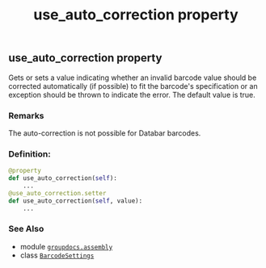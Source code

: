 ﻿---
title: use_auto_correction property
second_title: GroupDocs.Assembly for Python via .NET API References
description: 
type: docs
url: /python-net/groupdocs.assembly/barcodesettings/use_auto_correction/
is_root: false
weight: 70
---

## use_auto_correction property


Gets or sets a value indicating whether an invalid barcode value should be corrected automatically 
(if possible) to fit the barcode's specification or an exception should be thrown to indicate the error. 
The default value is true.

### Remarks 


The auto-correction is not possible for Databar barcodes.
### Definition:
```python
@property
def use_auto_correction(self):
    ...
@use_auto_correction.setter
def use_auto_correction(self, value):
    ...
```

### See Also
* module [`groupdocs.assembly`](../../)
* class [`BarcodeSettings`](/assembly/python-net/groupdocs.assembly/barcodesettings)

